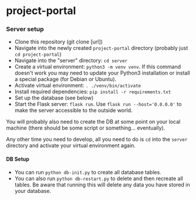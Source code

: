 # project-portal

### Server setup

- Clone this repository (git clone \[url\])
- Navigate into the newly created `project-portal` directory (probably just `cd project-portal`)
- Navigate into the "server" directory: `cd server`
- Create a virtual environment: `python3 -m venv venv`. If this command doesn't work you may need to update your Python3 installation or install a special package (for Debian or Ubuntu).
- Activate virtual environment: `. ./venv/bin/activate`
- Install required dependencies: `pip install -r requirements.txt`
- Set up the database (see below)
- Start the Flask server: `flask run`. Use `flask run --host='0.0.0.0'` to make the server accessible to the outside world.

You will probably also need to create the DB at some point on your local machine (there should be some script or something... eventually).

Any other time you need to develop, all you need to do is `cd` into the `server` directory and activate your virtual environment again. 

#### DB Setup

- You can run `python db-init.py` to create all database tables.
- You can also run `python db-restart.py` to delete and then recreate all tables. Be aware that running this will delete any data you have stored in your database.
